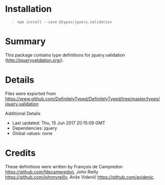 # Installation
> `npm install --save @types/jquery.validation`

# Summary
This package contains type definitions for jquery.validation (http://jqueryvalidation.org/).

# Details
Files were exported from https://www.github.com/DefinitelyTyped/DefinitelyTyped/tree/master/types/jquery.validation

Additional Details
 * Last updated: Thu, 15 Jun 2017 20:15:09 GMT
 * Dependencies: jquery
 * Global values: none

# Credits
These definitions were written by François de Campredon <https://github.com/fdecampredon>, John Reilly <https://github.com/johnnyreilly>, Anže Videnič <https://github.com/avidenic>.
